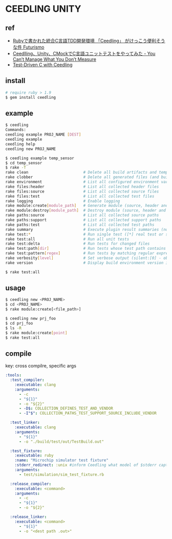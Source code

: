CEEDLING UNITY
========================================

## ref

* [Rubyで書かれた統合C言語TDD開発環境 「Ceedling」 がけっこう便利そうな件 Futurismo](http://futurismo.biz/archives/1498)
* [Ceedlling、Unity、CMockでC言語ユニットテストをやってみた - You Can’t Manage What You Don’t Measure](http://zcheby.hatenablog.com/entry/2014/07/28/005754)
* [Test-Driven C with Ceedling](http://blog.carbonfive.com/2012/10/14/test-driven-c-with-ceedling/)


## install

```sh
# require ruby > 1.9
$ gem install ceedling
```

## example

```sh
$ ceedling
Commands:
ceedling example PROJ_NAME [DEST]
ceedling example
ceedling help
ceedling new PROJ_NAME

$ ceedling example temp_sensor
$ cd temp_sensor
$ rake -T
rake clean                        # Delete all build artifacts and temporary products
rake clobber                      # Delete all generated files (and build artifacts)
rake environment                  # List all configured environment variables
rake files:header                 # List all collected header files
rake files:source                 # List all collected source files
rake files:test                   # List all collected test files
rake logging                      # Enable logging
rake module:create[module_path]   # Generate module (source, header and test files)
rake module:destroy[module_path]  # Destroy module (source, header and test files)
rake paths:source                 # List all collected source paths
rake paths:support                # List all collected support paths
rake paths:test                   # List all collected test paths
rake summary                      # Execute plugin result summaries (no build triggering)
rake test:*                       # Run single test ([*] real test or source file name, no path)
rake test:all                     # Run all unit tests
rake test:delta                   # Run tests for changed files
rake test:path[dir]               # Run tests whose test path contains [dir] or [dir] substring
rake test:pattern[regex]          # Run tests by matching regular expression pattern
rake verbosity[level]             # Set verbose output (silent:[0] - obnoxious:[4])
rake version                      # Display build environment version info

$ rake test:all
```

## usage

```sh
$ ceedling new <PROJ_NAME>
$ cd <PROJ_NAME>
$ rake module:create[<file_path>]
```


```sh
$ ceedling new prj_foo
$ cd prj_foo
$ ls -R
$ rake module:create[point]
$ rake test:all

```

## compile

key: cross compilre, specific args

```yml
:tools:
  :test_compiler:
    :executable: clang
    :arguments:
      - -c
      - "${1}"
      - -o "${2}"
      - -D$: COLLECTION_DEFINES_TEST_AND_VENDOR
      - -I"$": COLLECTION_PATHS_TEST_SUPPORT_SOURCE_INCLUDE_VENDOR

  :test_linker:
    :executable: clang
    :arguments:
      - "${1}"
      - -o "./build/test/out/TestBuild.out"

  :test_fixture:
    :executable: ruby
    :name: "Microchip simulator test fixture"
    :stderr_redirect: :unix #inform Ceedling what model of $stderr capture to use
    :arguments:
      - test/simulation/sim_test_fixture.rb

  :release_compiler:
    :executable: <command>
    :arguments:
      - -c
      - "${1}"
      - -o "${2}"

  :release_linker:
    :executable: <command>
      - "${1}"
      - -o "<dest path .out>"

```

